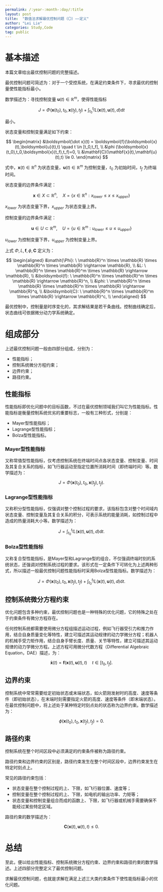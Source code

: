 ```yaml
---
permalink: /:year-:month-:day/:title
layout: post
title:  "数值法求解最优控制问题（〇）——定义"
author: "Lei Lie"
categories: Study,Code
tag: public
---
```


# 基本描述

本篇文章给出最优控制问题的完整描述。

最优控制问题可简述为：对于一个受控系统，在满足约束条件下，寻求最优的控制量使性能指标最小。

数学描述为：寻找控制变量 $\boldsymbol{u}(t) \in \mathbb{R}^m$，使得性能指标

$$
J = \Phi (\mathbf{x}(t_0),t_0,\mathbf{x}(t_f),t_f) + \int_{t_0}^{t_f} L(\mathbf{x}(t),\mathbf{u}(t),d) \text{d}t
$$

最小。

状态变量和控制变量满足如下约束：

$$
\begin{matrix}
&\boldsymbol{\dot x}(t) = \boldsymbol{f}(\boldsymbol{x}(t),\boldsymbol{u}(t),t) \quad t \in [t_0,t_f],   \\
&\phi (\boldsymbol{x}(t_0),t_0,\boldsymbol{x}(t_f),t_f)=0,  \\
&\mathbf{C}(\mathbf{x}(t),\mathbf{u}(t),t) \le 0.
\end{matrix}
$$

式中，$\boldsymbol{x}(t) \in \mathbb{R}^n$ 为状态变量，$\boldsymbol{u}(t) \in \mathbb{R}^m$ 为控制变量，$t_0$ 为初始时间，$t_f$ 为终端时间。

状态变量的边界条件满足：

$$
\boldsymbol{x} \in X \subset \mathbb{R}^n, \quad X = \left \{x \in \mathbb{R}^n: x_{lower} \le x \le x_{upper} \right \}
$$

$x_{lower}$ 为状态变量下界，$x_{upper}$ 为状态变量上界。

控制变量的边界条件满足：

$$
\boldsymbol{u} \in U \subset \mathbb{R}^m, \quad U = \left \{u \in \mathbb{R}^m: u_{lower} \le u \le u_{upper} \right \}
$$

$u_{lower}$ 为控制变量下界，$u_{upper}$ 为控制变量上界。

上式 $\mathit{\Phi}, L, \boldsymbol{f}, \phi, \boldsymbol{C}$ 定义为：

$$
\begin{aligned}
&\mathit{\Phi}: \ \mathbb{R}^n \times \mathbb{R} \times \mathbb{R}^n \times \mathbb{R} \rightarrow \mathbb{R},  \\
&L: \ \mathbb{R}^n \times \mathbb{R}^m \times \mathbb{R} \rightarrow \mathbb{R},  \\
&\boldsymbol{f}: \ \mathbb{R}^n \times \mathbb{R}^m \times \mathbb{R} \rightarrow \mathbb{R}^n,  \\
&\phi: \ \mathbb{R}^n \times \mathbb{R} \times \mathbb{R}^n \times \mathbb{R} \rightarrow \mathbb{R}^q,  \\
&\boldsymbol{C}: \ \mathbb{R}^n \times \mathbb{R}^m \times \mathbb{R} \rightarrow \mathbb{R}^c,  \\
\end{aligned}
$$

最优控制中，控制量是时序变化的，其求解结果是若干条曲线。控制曲线确定后，状态曲线可依据微分动力学系统确定。

# 组成部分

上述最优控制问题一般由四部分组成，分别为：

- 性能指标；
- 控制系统微分方程约束；
- 边界约束；
- 路径约束。

## 性能指标

性能指标即优化问题中的目标函数，不过在最优控制领域我们叫它为性能指标。性能指标是衡量控制系统优劣的重要标志，一般有三种形式，分别是：

- Mayer型性能指标；
- Lagrange型性能指标；
- Bolza型性能指标。

### Mayer型性能指标

又称常值型性能指标，仅考虑控制系统在终端时间点各状态变量、控制变量、时间及其复合关系的指标，如飞行器运动至指定位置所消耗时间（即终端时间）等。数学描述为：

$$
J = \Phi (\mathbf{x}(t_0),t_0,\mathbf{x}(t_f),t_f).
$$

### Lagrange型性能指标

又称积分型性能指标，仅强调对整个控制过程的要求，该指标包含对整个时间域内状态变量、控制变量及其复合关系的积分，可表示系统的能量消耗，如控制过程中造成的热量消耗大小等。数学描述为：

$$
J = \int_{t_0}^{t_f} L(\mathbf{x}(t),\mathbf{u}(t),d) \text{d}t.
$$

### Bolza型性能指标

又称复合型性能指标，是Mayer型和Lagrange型的组合，不仅强调终端时刻的系统状态，还强调对控制系统过程的要求。该形式在一定条件下可转化为上述两种形式，所以描述一般最优控制问题性能指标时采用Bolza型性能指标。数学描述为：

$$
J = \Phi (\mathbf{x}(t_0),t_0,\mathbf{x}(t_f),t_f) + \int_{t_0}^{t_f} L(\mathbf{x}(t),\mathbf{u}(t),d) \text{d}t.
$$

## 控制系统微分方程约束

优化问题包含多种约束，最优控制问题也是一种特殊的优化问题，它的特殊之处在于约束条件有微分方程存在。

任何控制系统都需要使用微分方程组描述运动过程，例如飞行器受引力和推力作用，结合自身质量变化等特性，建立可描述其运动规律的动力学微分方程；机器人的机械手受力矩作用，结合自身手臂长度、质量、关节等特性，建立可描述其运动规律的动力学微分方程。上述方程可用微分代数方程（Differential Algebraic Equation，DAE）描述，为：

$$
\boldsymbol{\dot x}(t) = \boldsymbol{f}(\boldsymbol{x}(t),\boldsymbol{u}(t),t) \quad t \in [t_0,t_f].
$$

## 边界约束

控制系统中常常需要给定初始状态或末端状态，如火箭刚发射时的高度、速度等条件（即初始状态），在末端时刻需要指定火箭的高度、速度等条件（即末端状态）。在最优控制问题中，将上述处于某种特定时刻点处的状态称为边界约束。数学描述为：

$$
\phi (\mathbf{x}(t_0),t_0,\mathbf{x}(t_f),t_f) = 0.
$$

## 路径约束

控制系统在整个时间区段中必须满足的约束条件被称为路径约束。

路径约束和边界约束的区别是，路径约束发生在整个时间区段中，边界约束发生在特定时刻点上。

常见的路径约束包括：

- 状态变量在整个控制过程的上、下限，如飞行器位置、速度等；
- 控制变量在整个控制过程的上、下限，如电机的输出功率、力矩等；
- 状态变量和控制变量组合而成的函数上、下限，如飞行器或机械手需要确保不能经过某些特定区域。

路径约束的数学描述为：

$$
\mathbf{C}(\mathbf{x}(t),\mathbf{u}(t),t) \le 0.
$$

# 总结

至此，便以给出性能指标、控制系统微分方程约束、边界约束和路径约束的数学描述。上述四部分完整定义了最优控制问题。

求解最优控制问题，也就是求解在满足上述三大类约束条件下使性能指标最小的优化问题。